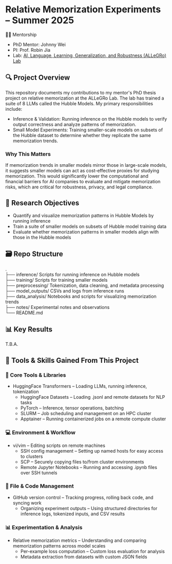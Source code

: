 # Relative Memorization Experiments – Summer 2025

 👩‍🔬 Mentorship
 - PhD Mentor: Johnny Wei
 - PI: Prof. Robin Jia
 - Lab: [AI, Language, Learning, Generalization, and Robustness (ALLeGRo) Lab](https://allegro-lab.github.io/)
 

## 🔍 Project Overview
This repository documents my contributions to my mentor's PhD thesis project on relative memorization at the ALLeGRo Lab. The lab has trained a suite of 8 LLMs called the Hubble Models. My primary responsibilities include:
- Inference & Validation: Running inference on the Hubble models to verify output correctness and analyze patterns of memorization.
- Small Model Experiments: Training smaller-scale models on subsets of the Hubble dataset to determine whether they replicate the same memorization trends.

### Why This Matters
If memorization trends in smaller models mirror those in large-scale models, it suggests smaller models can act as cost-effective proxies for studying memorization. This would significantly lower the computational and financial barriers for AI companies to evaluate and mitigate memorization risks, which are critical for robustness, privacy, and legal compliance.


## 🧠 Research Objectives
- Quantify and visualize memorization patterns in Hubble Models by running inference
- Train a suite of smaller models on subsets of Hubble model training data
- Evaluate whether memorization patterns in smaller models align with those in the Hubble models
  

## 🗃️ Repo Structure
.<br>
├── inference/                 Scripts for running inference on Hubble models<br>
├── training/                  Scripts for training smaller models<br>
├── preprocessing/             Tokenization, data cleaning, and metadata processing<br>
├── model_outputs/             CSVs and logs from inference runs<br>
├── data_analysis/             Notebooks and scripts for visualizing memorization trends<br>
├── notes/                     Experimental notes and observations<br>
└── README.md


## 📊 Key Results
T.B.A.


## 🧰 Tools & Skills Gained From This Project

### 🔧 Core Tools & Libraries
- HuggingFace Transformers – Loading LLMs, running inference, tokenization
	- HuggingFace Datasets – Loading .jsonl and remote datasets for NLP tasks
 	- PyTorch – Inference, tensor operations, batching
	- SLURM – Job scheduling and management on an HPC cluster
 	- Apptainer – Running containerized jobs on a remote compute cluster

### 💻 Environment & Workflow
- vi/vim – Editing scripts on remote machines
	- SSH config management – Setting up named hosts for easy access to clusters
	- SCP – Securely copying files to/from cluster environments
  	- Remote Jupyter Notebooks – Running and accessing .ipynb files over SSH tunnels

### 📂 File & Code Management
- GitHub version control – Tracking progress, rolling back code, and syncing work
  	- Organizing experiment outputs – Using structured directories for inference logs, tokenized inputs, and CSV results

### 📊 Experimentation & Analysis
- Relative memorization metrics – Understanding and comparing memorization patterns across model scales
	- Per-example loss computation – Custom loss evaluation for analysis
	- Metadata extraction from datasets with custom JSON fields
